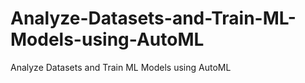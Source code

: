 # Analyze-Datasets-and-Train-ML-Models-using-AutoML
Analyze Datasets and Train ML Models using AutoML
